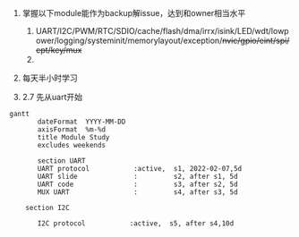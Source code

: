 1. 掌握以下module能作为backup解issue，达到和owner相当水平

   1. UART/I2C/PWM/RTC/SDIO/cache/flash/dma/irrx/isink/LED/wdt/lowpower/logging/systeminit/memorylayout/exception/~~nvic/gpio/eint/spi/ept/key/mux~~
   2. 
2. 每天半小时学习
3. 2.7 先从uart开始

```mermaid
gantt
       dateFormat  YYYY-MM-DD
       axisFormat  %m-%d
       title Module Study
       excludes weekends

       section UART
       UART protocol           :active,  s1, 2022-02-07,5d
       UART slide              :         s2, after s1, 5d
       UART code               :         s3, after s2, 5d
       MUX UART                :         s4, after s3, 5d

	section I2C

       I2C protocol           :active,  s5, after s4,10d
```
